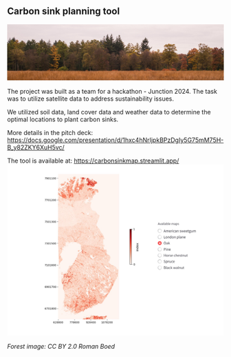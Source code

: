 ## Carbon sink planning tool
![image](banner.jpg)

The project was built as a team for a hackathon - Junction 2024. The task was to utilize satellite data to address sustainability issues.

We utilized soil data, land cover data and weather data to determine the optimal locations to plant carbon sinks. 

More details in the pitch deck:
https://docs.google.com/presentation/d/1hxc4hNrIjpkBPzDgIy5G75mM75H-B_y82ZKY6XuH5vc/

The tool is available at:
https://carbonsinkmap.streamlit.app/
[![image](preview.jpg)](https://carbonsinkmap.streamlit.app/)

_Forest image: CC BY 2.0 Roman Boed_
